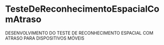 # TesteDeReconhecimentoEspacialComAtraso
DESENVOLVIMENTO DO TESTE DE RECONHECIMENTO ESPACIAL COM ATRASO PARA DISPOSITIVOS MÓVEIS
